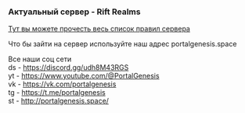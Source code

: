                                                                                                                                          
### Актуальный сервер - Rift Realms  

[Тут вы можете прочесть весь список правил сервера](https://github.com/portalgenesisteam/PortalGenesis-wiki/blob/main/server-rules.md)

Что бы зайти на сервер используйте наш адрес portalgenesis.space  

Все наши соц сети  
ds - https://discord.gg/udh8M43RGS  
yt - https://www.youtube.com/@PortalGenesis  
vk - https://vk.com/portalgenesis  
tg - https://t.me/portalgenesis  
st - http://portalgenesis.space/  
